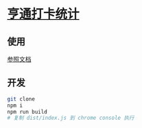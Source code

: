 # [亨通打卡统计](https://demoshang.github.io/ht-attendance/)

## 使用

[参照文档](https://demoshang.github.io/ht-attendance/)

## 开发

```bash
git clone
npm i
npm run build
# 复制 dist/index.js 到 chrome console 执行
```
